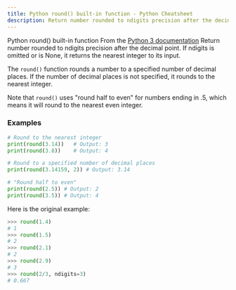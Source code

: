 ```yaml
---
title: Python round() built-in function - Python Cheatsheet
description: Return number rounded to ndigits precision after the decimal point. If ndigits is omitted or is None, it returns the nearest integer to its input.
---
```


<base-title :title="frontmatter.title" :description="frontmatter.description">
Python round() built-in function
</base-title>

<base-disclaimer>
  <base-disclaimer-title>
    From the <a target="_blank" href="https://docs.python.org/3/library/functions.html#round">Python 3 documentation</a>
  </base-disclaimer-title>
  <base-disclaimer-content>
   Return number rounded to ndigits precision after the decimal point. If ndigits is omitted or is None, it returns the nearest integer to its input.
  </base-disclaimer-content>
</base-disclaimer>

The `round()` function rounds a number to a specified number of decimal places. If the number of decimal places is not specified, it rounds to the nearest integer.

Note that `round()` uses "round half to even" for numbers ending in .5, which means it will round to the nearest even integer.

### Examples

```python
# Round to the nearest integer
print(round(3.14))   # Output: 3
print(round(3.8))    # Output: 4

# Round to a specified number of decimal places
print(round(3.14159, 2)) # Output: 3.14

# "Round half to even"
print(round(2.5)) # Output: 2
print(round(3.5)) # Output: 4
```

Here is the original example:

```python
>>> round(1.4)
# 1
>>> round(1.5)
# 2
>>> round(2.1)
# 2
>>> round(2.9)
# 3
>>> round(2/3, ndigits=3)
# 0.667
```
